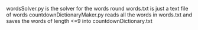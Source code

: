 wordsSolver.py is the solver for the words round
words.txt is just a text file of words
countdownDictionaryMaker.py reads all the words in words.txt and saves the words of length <=9 into countdownDictionary.txt
